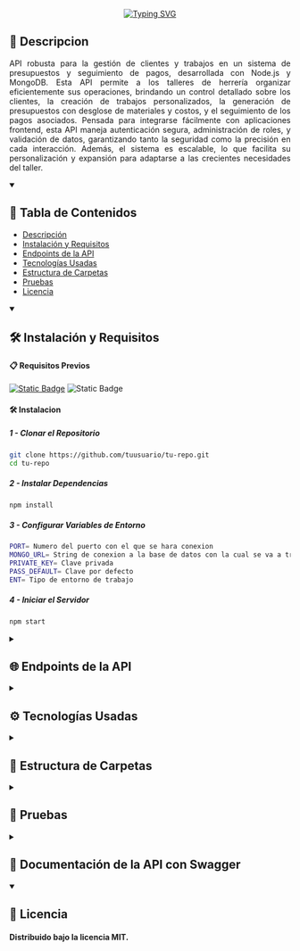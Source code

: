 <p align="center">
  <a href="https://git.io/typing-svg"><img src="https://readme-typing-svg.demolab.com?font=Courier+Prime&size=65&pause=1000&color=F7CB27&center=true&vCenter=true&repeat=false&width=450&height=80&lines=TALLER+CRM" alt="Typing SVG" /></a>
</p>

<p>
  <h2 id="descripción">📝 Descripcion</h2>
  <p align="justify">API robusta para la gestión de clientes y trabajos en un sistema de presupuestos y seguimiento de pagos, desarrollada con Node.js y MongoDB. Esta API permite a los talleres de herrería organizar eficientemente sus operaciones, brindando un control detallado sobre los clientes, la creación de trabajos personalizados, la generación de presupuestos con desglose de materiales y costos, y el seguimiento de los pagos asociados. Pensada para integrarse fácilmente con aplicaciones frontend, esta API maneja autenticación segura, administración de roles, y validación de datos, garantizando tanto la seguridad como la precisión en cada interacción. Además, el sistema es escalable, lo que facilita su personalización y expansión para adaptarse a las crecientes necesidades del taller.</p>
</p>

<details open>
  <summary><h2>📑 Tabla de Contenidos</h2></summary>
  <ul>
    <li><a href="#descripción">Descripción</a></li>
    <li><a href="#instalación-y-requisitos">Instalación y Requisitos</a></li>
    <li><a href="#endpoints-de-la-api">Endpoints de la API</a></li>
    <li><a href="#tecnologías-usadas">Tecnologías Usadas</a></li>
    <li><a href="#estructura-de-carpetas">Estructura de Carpetas</a></li>
    <li><a href="#pruebas">Pruebas</a></li>
    <li><a href="#licencia">Licencia</a></li>
  </ul>
</details>

<details open>
  <summary><h2 id="instalación-y-requisitos">🛠️ Instalación y Requisitos</h2></summary>
  <h4>📋 Requisitos Previos</h4>
  <p>
    <a href="https://github.com/search?q=user%3AJaviB10+language%3Ajavascript"><img alt="Static Badge" src="https://img.shields.io/badge/NodeJS%20-%20brightgreen?style=plastic&logo=nodedotjs&logoColor=%23000000&color=%235FA04E"></a>
    <a><img alt="Static Badge" src="https://img.shields.io/badge/MongoDB%20-%20brightgreen?style=plastic&logo=mongodb&logoColor=%23000000&color=%2347A248"></a>
  </p>
  <h4>🛠️ Instalacion</h4>
  <h5>1 - Clonar el Repositorio</h5>
  
  ```bash
  git clone https://github.com/tuusuario/tu-repo.git
  cd tu-repo
  ```
  <h5>2 - Instalar Dependencias</h5>
  
  ```bash
  npm install
  ```
  <h5>3 - Configurar Variables de Entorno</h5>

  ```bash
  PORT= Numero del puerto con el que se hara conexion
  MONGO_URL= String de conexion a la base de datos con la cual se va a trabajar
  PRIVATE_KEY= Clave privada
  PASS_DEFAULT= Clave por defecto
  ENT= Tipo de entorno de trabajo
  ```
  <h5>4 - Iniciar el Servidor</h5>

  ```bash
  npm start
  ```
</details>

<details>
  <summary><h2 id="endpoints-de-la-api">🌐 Endpoints de la API</h2></summary>
  
  <h3>🔒 Autenticación</h3>
  <ul>
      <li>
          <strong>POST /api/sessions/login</strong> - Inicia sesión y devuelve un token. <br>
          <code>{ "email": "user@example.com", "password": "yourpassword" }</code>
      </li>
      <li>
          <strong>POST /api/sessions/logout</strong> - Cierra la session y destruye el token de acceso.
      </li>
  </ul>
  <h3>👤 Usuarios</h3>
  <ul>
      <li>
          <strong>GET /api/users</strong> - Devuelve la lista de usuarios.
      </li>
      <li>
          <strong>GET /api/users/:uid</strong> - Devuelve los detalles de un usuario específico.
      </li>
      <li>
          <strong>POST /api/users/email</strong> - Devuelve los detalles de un usuario específico por su email.
      </li>
      <li>
          <strong>POST /api/users</strong> - Crea un nuevo usuario. <br>
          <code>{ "name": "Julieta", "lastName": "Ballon", "phone": "3415678765", "email": "user@example.com", "password": "yourpassword" }</code>
      </li>
      <li>
          <strong>PUT /api/users/:uid</strong> - Actualiza la información de un usuario específico.
      </li>
      <li>
          <strong>DELETE /api/users/:uid</strong> - Elimina un usuario específico.
      </li>
  </ul>
  <h3>👥 Clientes</h3>
  <ul>
      <li>
          <strong>GET /api/clients</strong> - Devuelve la lista de clientes
      </li>
      <li>
          <strong>GET /api/clients/:cid</strong> - Devuelve los detalles de un cliente específico.
      </li>
      <li>
          <strong>POST /api/clients/phone</strong> - Devuelve los detalles de un cliente específico por su telefono.
      </li>
      <li>
          <strong>POST /api/clients</strong> - Crea un nuevo cliente. <br>
          <code>{ "name": "Julieta", "lastName": "Ballon", "address": "Italia 3040", "phone": "3415678765" }</code>
      </li>
      <li>
          <strong>PUT /api/clients/:cid</strong> - Actualiza la información de un cliente específico.
      </li>
      <li>
          <strong>DELETE /api/clients/:cid</strong> - Elimina un cliente específico.
      </li>
  </ul>
  <h3>🛠️ Trabajos</h3>
  <ul>
      <li>
          <strong>GET /api/jobs</strong> - Devuelve la lista de trabajos.
      </li>
      <li>
          <strong>GET /api/jobs/:jid</strong> - Devuelve los detalles de un trabajo específico.
      </li>
      <li>
          <strong>POST /api/jobs/:cid</strong> - Crea un nuevo trabajo. <br>
          <code>{ "details": "Breve detalle del trabajo" }</code>
      </li>
      <li>
          <strong>PUT /api/jobs/:jid</strong> - Actualiza la información de un trabajo específico. <br>
          <code>{ "details": "Breve detalle del trabajo", "isFinished": true, "budgetAccepted": true }</code>
      </li>
      <li>
          <strong>DELETE /api/jobs/:jid</strong> - Elimina un trabajo específico.
      </li>
  </ul>
  <h3>💰 Presupuestos</h3>
  <ul>
      <li>
          <strong>GET /api/budgets</strong> - Devuelve la lista de presupuestos.
      </li>
      <li>
          <strong>GET /api/budgets/:bid</strong> - Devuelve los detalles de un presupuesto específico.
      </li>
      <li>
          <strong>PUT /api/budgets/:bid</strong> -  Actualiza la información de un presupuesto específico. <br>
          <code>{ "labourCost": "Costo que tendra el trabajo" }</code>
      </li>
      <li>
          <strong>PUT /api/budgets/material/:bid</strong> -  Actualiza la información de un material dentro de un presupuesto específico. <br>
          <code>{ "materialName": "Nombre del material", "amount": "Cantidad de material", "price": "Precio unitario del material" }</code>
      </li>
      <li>
          <strong>GET /api/budgets/remove/:bid</strong> -  Elimina un material dentro de unp presupuesto específico.
      </li>
  </ul>
  <h3>💵 Pagos</h3>
  <ul>
      <li>
          <strong>GET /api/payments</strong> - Devuelve la lista de pagos.
      </li>
      <li>
          <strong>GET /api/payments/:pid</strong> - Devuelve los detalles de un pago específico.
      </li>
      <li>
          <strong>POST /api/payments/:bid</strong> - Registra un nuevo pago. <br>
          <code>{ "amount": "Monto pagado", "paymentMethod": "Metodo de pago", "notes": "Nota sobre el pago si es necesario" }</code>
      </li>
      <li>
          <strong>PUT /api/payments/:pid</strong> - Actualiza la información de un pago específico.
          <code>{ "amount": "Monto pagado", "paymentMethod": "Metodo de pago", "notes": "Nota sobre el pago si es necesario" }</code>
      </li>
      <li>
          <strong>DELETE /api/payments/:pid</strong> - Elimina un pago específico.
      </li>
  </ul>
  <h3>🧾 Facturas</h3>
  <ul>
      <li>
          <strong>GET /api/invoices/:cid</strong> - Confecciona una factura con los datos completos del cliente, trabajos, presupuestos, materiales y pagos.
      </li>
  </ul>
</details>

<details>
  <summary><h2 id="tecnologías-usadas">⚙️ Tecnologías Usadas</h2></summary>
  <ul>
      <li><strong>Node.js</strong> - Entorno de ejecución de JavaScript en el servidor.</li>
      <li><strong>Express</strong> - Framework web para Node.js, que facilita la creación de aplicaciones y APIs.</li>
      <li><strong>Mongoose</strong> - ODM (Object Data Modeling) para MongoDB y Node.js, que simplifica la interacción con la base de datos.</li>
      <li><strong>Bcrypt</strong> - Librería para encriptar contraseñas.</li>
      <li><strong>JWT (JSON Web Token)</strong> - Para gestionar autenticación y autorización en aplicaciones web.</li>
      <li><strong>Passport</strong> - Middleware para autenticación en Node.js, compatible con diferentes estrategias.</li>
      <li><strong>Mocha</strong> - Framework de pruebas para Node.js.</li>
      <li><strong>Chai</strong> - Librería de aserciones para Mocha, que facilita la escritura de pruebas.</li>
      <li><strong>Swagger</strong> - Herramientas para documentar y diseñar APIs.</li>
      <li><strong>PDFKit</strong> - Librería para generar documentos PDF en Node.js.</li>
      <li><strong>CORS</strong> - Middleware que permite controlar el acceso de recursos entre dominios.</li>
      <li><strong>Dotenv</strong> - Carga variables de entorno desde un archivo `.env`.</li>
      <li><strong>Commander</strong> - Para crear interfaces de línea de comandos (CLI) en Node.js.</li>
      <li><strong>Cookie-parser</strong> - Middleware para parsear cookies en las solicitudes.</li>
      <li><strong>Yamljs</strong> - Librería para trabajar con archivos YAML en JavaScript.</li>
      <li><strong>Supertest</strong> - Librería para realizar pruebas de integración HTTP.</li>
      <li><strong>Winston</strong> - Librería de registro para aplicaciones Node.js.</li>
      <li><strong>Concurrently</strong> - Permite ejecutar múltiples comandos de forma concurrente en la terminal.</li>
  </ul>
</details>

<details>
  <summary><h2 id="estructura-de-carpetas">📂 Estructura de Carpetas</h2></summary>
  <pre>
  <code>
  src/
  │
  ├── assets/
  │   ├── fonts/
  │   └── images/
  │  
  │── config/
  │
  ├── controllers/
  │
  ├── DAOs/
  │   ├── mongo/
  │   │   ├── budgets.mongo.js
  │   │   ├── clients.mongo.js
  │   │   ├── jobs.mongo.js
  │   │   ├── payments.mongo.js
  │   │   └── users.mongo.js
  │   └── factory.js
  │
  ├── docs/
  │   ├── budget/
  │   ├── client/
  │   ├── job/
  │   ├── payment/
  │   ├── session/
  │   └── user/
  │
  ├── middlewares/
  │
  ├── repositories/
  │
  ├── routes/
  │   ├── api/
  │   └── router.js
  │
  ├── services/
  │
  ├── utils/
  │
  ├── app.js
  tests/
  .env.example
  </code>
  </pre>
</details>

<details>
  <summary><h2 id="pruebas">🧪 Pruebas</h2></summary>
  <h5>1 - Iniciar el servidor</h5>
  
  ```bash
  npm start
  ```

  <h5>2 - Iniciar las pruebas</h5>
  
  ```bash
  npm test
  ```
</details>

<details>
  <summary><h2>📖 Documentación de la API con Swagger</h2></summary>
  <h5>Para facilitar la comprensión y uso de la API, se ha integrado Swagger en el proyecto. Puedes acceder a la documentación interactiva de la API en la siguiente URL:</h5>
  
  http://localhost:3000/api-docs

  <p><strong>(Nota: Asegúrate de reemplazar `localhost:3000` con la URL de tu servidor si estás desplegando la aplicación en un entorno diferente.)</strong></p>
  
  <h5>¿Qué es Swagger?</h5>
  
  <p>Swagger es una herramienta que permite documentar APIs de forma visual, facilitando a los desarrolladores entender cómo interactuar con los diferentes endpoints disponibles. Con la interfaz de Swagger, puedes probar cada endpoint directamente desde el navegador.</p>
  
  <h5>Cómo usar Swagger</h5>
  <ul>
      <li><strong>Accede a la URL de Swagger:</strong> Abre tu navegador y ve a la URL mencionada anteriormente.</li>
      <li><strong>Explora los endpoints:</strong> Puedes ver todos los endpoints disponibles, junto con sus métodos (GET, POST, etc.) y parámetros.</li>
      <li><strong>Probar la API:</strong> 
        <ul>
          <li>Primero, utiliza el endpoint de `/sessions` para autenticarte. Este endpoint te devolverá un token que necesitarás para autorizar tus solicitudes a otros endpoints.</li>
          <li>Segundo, en la parte superior encontraras un boton AUTHORIZE, ahi deberas colocar el token obtenido y validarlo.</li>
          <li>Tercero, selecciona cualquier endpoint y usa el botón "Try it out" para probarlo con datos de entrada. Swagger mostrará la respuesta de la API en tiempo real.</li>
        </ul>
  </ul>
  <p>Asegúrate de que tu servidor esté en funcionamiento para acceder a la documentación.</p>
</details>

<details open id="licencia">
  <summary><h2>📜 Licencia</h2></summary>
  <h4>Distribuido bajo la licencia MIT.</h4>
</details>

